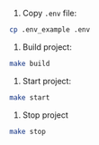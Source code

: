 1. Copy `.env` file:

```bash
cp .env_example .env
```

1. Build project:

```bash
make build
```

1. Start project:
```bash
make start
```

1. Stop project
```bash
make stop
```
